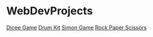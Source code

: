 # WebDevProjects

[Dicee Game](https://ebad8931.github.io/WebDevProjects/DiceeGame)
[Drum Kit](https://ebad8931.github.io/WebDevProjects/DrumKit)
[Simon Game](https://ebad8931.github.io/WebDevProjects/SimonGame)
[Rock Paper Scissors](https://ebad8931.github.io/WebDevProjects/RockPaperScissors)
